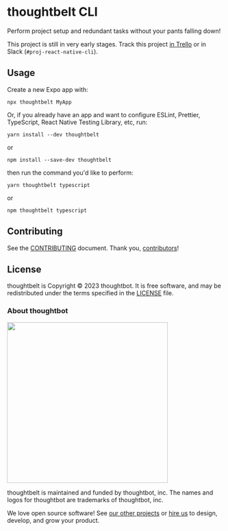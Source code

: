 # thoughtbelt CLI

Perform project setup and redundant tasks without your pants falling down!

This project is still in very early stages. Track this project [in Trello](https://trello.com/b/AGqz2thm/react-native-cli) or in Slack (`#proj-react-native-cli`).

## Usage

Create a new Expo app with:

```
npx thoughtbelt MyApp
```

Or, if you already have an app and want to configure ESLint, Prettier, TypeScript, React Native Testing Library, etc, run:

```
yarn install --dev thoughtbelt
```

or 

```
npm install --save-dev thoughtbelt
```

then run the command you'd like to perform:

```
yarn thoughtbelt typescript
```

or

```
npm thoughtbelt typescript
```

## Contributing

See the [CONTRIBUTING](./CONTRIBUTING.md) document. Thank you, [contributors](https://github.com/thoughtbot/fishery/graphs/contributors)!

## License

thoughtbelt is Copyright © 2023 thoughtbot. It is free software, and may be
redistributed under the terms specified in the [LICENSE](/LICENSE) file.

### About thoughtbot

<img src="https://thoughtbot.com/thoughtbot-logo-for-readmes.svg" width="375" />

thoughtbelt is maintained and funded by thoughtbot, inc.
The names and logos for thoughtbot are trademarks of thoughtbot, inc.

We love open source software! See [our other projects][community] or
[hire us][hire] to design, develop, and grow your product.

[community]: https://thoughtbot.com/community?utm_source=github
[hire]: https://thoughtbot.com/hire-us?utm_source=github
